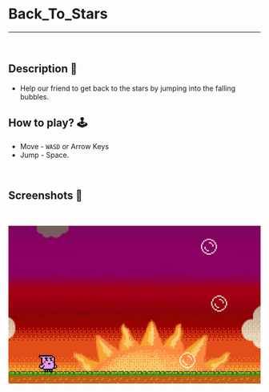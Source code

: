 # **Back_To_Stars** 

---

<br>

## **Description 📃**
- Help our friend to get back to the stars by jumping into the falling bubbles.

## **How to play? 🕹️**
- Move - `WASD` or Arrow Keys
- Jump - Space.
	
<br>

## **Screenshots 📸**

<br>

![image](../../assets/images/Back_To_Stars.jpg)

<br>
